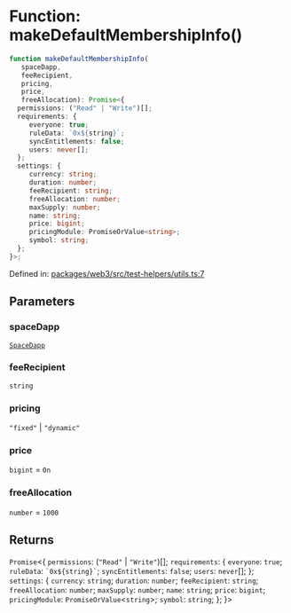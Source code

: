 # Function: makeDefaultMembershipInfo()

```ts
function makeDefaultMembershipInfo(
   spaceDapp, 
   feeRecipient, 
   pricing, 
   price, 
   freeAllocation): Promise<{
  permissions: ("Read" | "Write")[];
  requirements: {
     everyone: true;
     ruleData: `0x${string}`;
     syncEntitlements: false;
     users: never[];
  };
  settings: {
     currency: string;
     duration: number;
     feeRecipient: string;
     freeAllocation: number;
     maxSupply: number;
     name: string;
     price: bigint;
     pricingModule: PromiseOrValue<string>;
     symbol: string;
  };
}>;
```

Defined in: [packages/web3/src/test-helpers/utils.ts:7](https://github.com/towns-protocol/towns/blob/0db1fd0ac7258e8db8cedfb6183e8eade8284fa1/packages/web3/src/test-helpers/utils.ts#L7)

## Parameters

### spaceDapp

[`SpaceDapp`](../classes/SpaceDapp.md)

### feeRecipient

`string`

### pricing

`"fixed"` | `"dynamic"`

### price

`bigint` = `0n`

### freeAllocation

`number` = `1000`

## Returns

`Promise`\<\{
  `permissions`: (`"Read"` \| `"Write"`)[];
  `requirements`: \{
     `everyone`: `true`;
     `ruleData`: `` `0x${string}` ``;
     `syncEntitlements`: `false`;
     `users`: `never`[];
  \};
  `settings`: \{
     `currency`: `string`;
     `duration`: `number`;
     `feeRecipient`: `string`;
     `freeAllocation`: `number`;
     `maxSupply`: `number`;
     `name`: `string`;
     `price`: `bigint`;
     `pricingModule`: `PromiseOrValue`\<`string`\>;
     `symbol`: `string`;
  \};
\}\>
